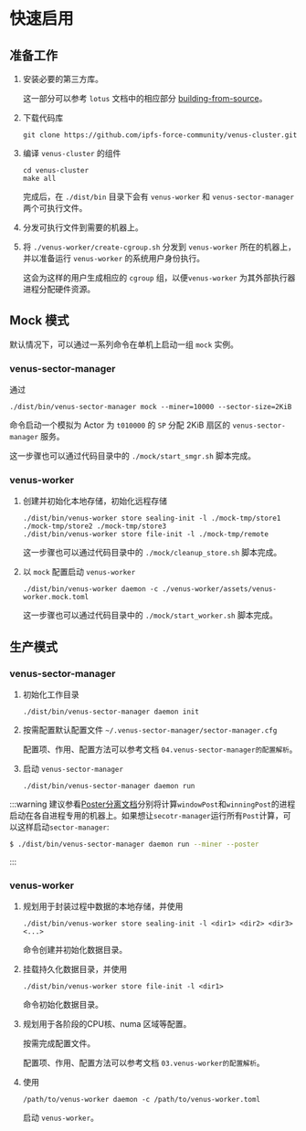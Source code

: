 # 快速启用

## 准备工作

1. 安装必要的第三方库。

   这一部分可以参考 `lotus` 文档中的相应部分 [building-from-source](https://lotus.filecoin.io/docs/set-up/install/#building-from-source)。

2. 下载代码库

   ```
   git clone https://github.com/ipfs-force-community/venus-cluster.git
   ```

3. 编译 `venus-cluster` 的组件

   ```
   cd venus-cluster
   make all
   ```

   完成后，在 `./dist/bin` 目录下会有 `venus-worker` 和 `venus-sector-manager` 两个可执行文件。

4. 分发可执行文件到需要的机器上。

5. 将 `./venus-worker/create-cgroup.sh` 分发到 `venus-worker` 所在的机器上，并以准备运行 `venus-worker` 的系统用户身份执行。

   这会为这样的用户生成相应的 `cgroup` 组，以便`venus-worker` 为其外部执行器进程分配硬件资源。



## Mock 模式

默认情况下，可以通过一系列命令在单机上启动一组 `mock` 实例。

### venus-sector-manager

通过

```
./dist/bin/venus-sector-manager mock --miner=10000 --sector-size=2KiB
```

命令启动一个模拟为 Actor 为 `t010000`   的 `SP` 分配 2KiB 扇区的 `venus-sector-manager` 服务。

这一步骤也可以通过代码目录中的 `./mock/start_smgr.sh` 脚本完成。



### venus-worker

1. 创建并初始化本地存储，初始化远程存储

   ```
   ./dist/bin/venus-worker store sealing-init -l ./mock-tmp/store1 ./mock-tmp/store2 ./mock-tmp/store3
   ./dist/bin/venus-worker store file-init -l ./mock-tmp/remote
   ```

   这一步骤也可以通过代码目录中的 `./mock/cleanup_store.sh` 脚本完成。

2. 以 `mock` 配置启动 `venus-worker`

   ```
   ./dist/bin/venus-worker daemon -c ./venus-worker/assets/venus-worker.mock.toml
   ```

   这一步骤也可以通过代码目录中的 `./mock/start_worker.sh` 脚本完成。



## 生产模式

### venus-sector-manager

1. 初始化工作目录

   ```
   ./dist/bin/venus-sector-manager daemon init
   ```

2. 按需配置默认配置文件 `~/.venus-sector-manager/sector-manager.cfg`

   配置项、作用、配置方法可以参考文档 `04.venus-sector-manager的配置解析`。

3. 启动 `venus-sector-manager`

   ```
   ./dist/bin/venus-sector-manager daemon run
   ```

:::warning
建议参看[Poster分离文档](poster.md)分别将计算`windowPost`和`winningPost`的进程启动在各自进程专用的机器上。如果想让`secotr-manager`运行所有`Post`计算，可以这样启动`sector-manager`:
```bash
$ ./dist/bin/venus-sector-manager daemon run --miner --poster
```
:::

### venus-worker

1. 规划用于封装过程中数据的本地存储，并使用

   ```
   ./dist/bin/venus-worker store sealing-init -l <dir1> <dir2> <dir3> <...>
   ```

   命令创建并初始化数据目录。

2. 挂载持久化数据目录，并使用

   ```
   ./dist/bin/venus-worker store file-init -l <dir1>
   ```

   命令初始化数据目录。

3. 规划用于各阶段的CPU核、numa 区域等配置。

   按需完成配置文件。

   配置项、作用、配置方法可以参考文档 `03.venus-worker的配置解析`。

4. 使用

   ```
   /path/to/venus-worker daemon -c /path/to/venus-worker.toml
   ```

   启动 `venus-worker`。

